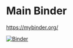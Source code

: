 # Main Binder

https://mybinder.org/

[![Binder](https://mybinder.org/badge_logo.svg)](https://mybinder.org/v2/gh/flashkid10/my-binder/main)

